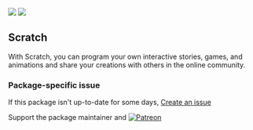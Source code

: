 [![](https://img.shields.io/chocolatey/v/scratch?color=green&label=scratch)](https://chocolatey.org/packages/scratch) [![](https://img.shields.io/chocolatey/dt/scratch)](https://chocolatey.org/packages/scratch)

## Scratch
With Scratch, you can program your own interactive stories, games, and animations 
and share your creations with others in the online community.

### Package-specific issue
If this package isn't up-to-date for some days, [Create an issue](https://github.com/tunisiano187/Chocolatey-packages/issues/new/choose)

Support the package maintainer and [![Patreon](https://cdn.jsdelivr.net/gh/tunisiano187/Chocolatey-packages@d15c4e19c709e7148588d4523ffc6dd3cd3c7e5e/icons/patreon.png)](https://www.patreon.com/tunisiano)
